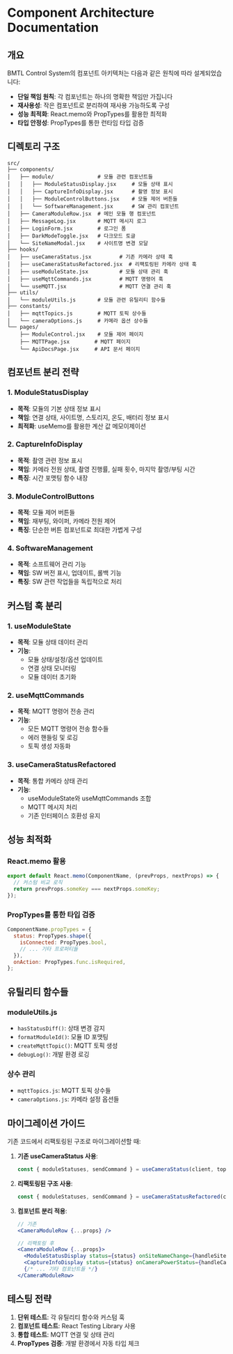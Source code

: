 # Component Architecture Documentation

## 개요
BMTL Control System의 컴포넌트 아키텍처는 다음과 같은 원칙에 따라 설계되었습니다:

- **단일 책임 원칙**: 각 컴포넌트는 하나의 명확한 책임만 가집니다
- **재사용성**: 작은 컴포넌트로 분리하여 재사용 가능하도록 구성
- **성능 최적화**: React.memo와 PropTypes를 활용한 최적화
- **타입 안정성**: PropTypes를 통한 런타임 타입 검증

## 디렉토리 구조

```
src/
├── components/
│   ├── module/              # 모듈 관련 컴포넌트들
│   │   ├── ModuleStatusDisplay.jsx     # 모듈 상태 표시
│   │   ├── CaptureInfoDisplay.jsx      # 촬영 정보 표시
│   │   ├── ModuleControlButtons.jsx    # 모듈 제어 버튼들
│   │   └── SoftwareManagement.jsx      # SW 관리 컴포넌트
│   ├── CameraModuleRow.jsx  # 메인 모듈 행 컴포넌트
│   ├── MessageLog.jsx       # MQTT 메시지 로그
│   ├── LoginForm.jsx        # 로그인 폼
│   ├── DarkModeToggle.jsx   # 다크모드 토글
│   └── SiteNameModal.jsx    # 사이트명 변경 모달
├── hooks/
│   ├── useCameraStatus.jsx         # 기존 카메라 상태 훅
│   ├── useCameraStatusRefactored.jsx  # 리팩토링된 카메라 상태 훅
│   ├── useModuleState.jsx          # 모듈 상태 관리 훅
│   ├── useMqttCommands.jsx         # MQTT 명령어 훅
│   └── useMQTT.jsx                 # MQTT 연결 관리 훅
├── utils/
│   └── moduleUtils.js       # 모듈 관련 유틸리티 함수들
├── constants/
│   ├── mqttTopics.js        # MQTT 토픽 상수들
│   └── cameraOptions.js     # 카메라 옵션 상수들
└── pages/
    ├── ModuleControl.jsx    # 모듈 제어 페이지
    ├── MQTTPage.jsx        # MQTT 페이지
    └── ApiDocsPage.jsx     # API 문서 페이지
```

## 컴포넌트 분리 전략

### 1. ModuleStatusDisplay
- **목적**: 모듈의 기본 상태 정보 표시
- **책임**: 연결 상태, 사이트명, 스토리지, 온도, 배터리 정보 표시
- **최적화**: useMemo를 활용한 계산 값 메모이제이션

### 2. CaptureInfoDisplay
- **목적**: 촬영 관련 정보 표시
- **책임**: 카메라 전원 상태, 촬영 진행률, 실패 횟수, 마지막 촬영/부팅 시간
- **특징**: 시간 포맷팅 함수 내장

### 3. ModuleControlButtons
- **목적**: 모듈 제어 버튼들
- **책임**: 재부팅, 와이퍼, 카메라 전원 제어
- **특징**: 단순한 버튼 컴포넌트로 최대한 가볍게 구성

### 4. SoftwareManagement
- **목적**: 소프트웨어 관리 기능
- **책임**: SW 버전 표시, 업데이트, 롤백 기능
- **특징**: SW 관련 작업들을 독립적으로 처리

## 커스텀 훅 분리

### 1. useModuleState
- **목적**: 모듈 상태 데이터 관리
- **기능**:
  - 모듈 상태/설정/옵션 업데이트
  - 연결 상태 모니터링
  - 모듈 데이터 초기화

### 2. useMqttCommands
- **목적**: MQTT 명령어 전송 관리
- **기능**:
  - 모든 MQTT 명령어 전송 함수들
  - 에러 핸들링 및 로깅
  - 토픽 생성 자동화

### 3. useCameraStatusRefactored
- **목적**: 통합 카메라 상태 관리
- **기능**:
  - useModuleState와 useMqttCommands 조합
  - MQTT 메시지 처리
  - 기존 인터페이스 호환성 유지

## 성능 최적화

### React.memo 활용
```jsx
export default React.memo(ComponentName, (prevProps, nextProps) => {
  // 커스텀 비교 로직
  return prevProps.someKey === nextProps.someKey;
});
```

### PropTypes를 통한 타입 검증
```jsx
ComponentName.propTypes = {
  status: PropTypes.shape({
    isConnected: PropTypes.bool,
    // ... 기타 프로퍼티들
  }),
  onAction: PropTypes.func.isRequired,
};
```

## 유틸리티 함수들

### moduleUtils.js
- `hasStatusDiff()`: 상태 변경 감지
- `formatModuleId()`: 모듈 ID 포맷팅
- `createMqttTopic()`: MQTT 토픽 생성
- `debugLog()`: 개발 환경 로깅

### 상수 관리
- `mqttTopics.js`: MQTT 토픽 상수들
- `cameraOptions.js`: 카메라 설정 옵션들

## 마이그레이션 가이드

기존 코드에서 리팩토링된 구조로 마이그레이션할 때:

1. **기존 useCameraStatus 사용**:
   ```jsx
   const { moduleStatuses, sendCommand } = useCameraStatus(client, topics, recordPublish);
   ```

2. **리팩토링된 구조 사용**:
   ```jsx
   const { moduleStatuses, sendCommand } = useCameraStatusRefactored(client, topics, recordPublish);
   ```

3. **컴포넌트 분리 적용**:
   ```jsx
   // 기존
   <CameraModuleRow {...props} />

   // 리팩토링 후
   <CameraModuleRow {...props}>
     <ModuleStatusDisplay status={status} onSiteNameChange={handleSiteNameChange} />
     <CaptureInfoDisplay status={status} onCameraPowerStatus={handleCameraPowerStatus} />
     {/* ... 기타 컴포넌트들 */}
   </CameraModuleRow>
   ```

## 테스팅 전략

1. **단위 테스트**: 각 유틸리티 함수와 커스텀 훅
2. **컴포넌트 테스트**: React Testing Library 사용
3. **통합 테스트**: MQTT 연결 및 상태 관리
4. **PropTypes 검증**: 개발 환경에서 자동 타입 체크
